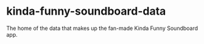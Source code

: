 # kinda-funny-soundboard-data
The home of the data that makes up the fan-made Kinda Funny Soundboard app.

